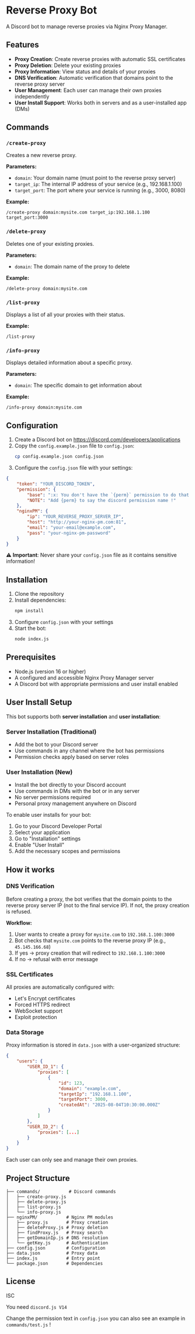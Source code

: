 # Reverse Proxy Bot

A Discord bot to manage reverse proxies via Nginx Proxy Manager.

## Features

- **Proxy Creation**: Create reverse proxies with automatic SSL certificates
- **Proxy Deletion**: Delete your existing proxies  
- **Proxy Information**: View status and details of your proxies
- **DNS Verification**: Automatic verification that domains point to the reverse proxy server
- **User Management**: Each user can manage their own proxies independently
- **User Install Support**: Works both in servers and as a user-installed app (DMs)

## Commands

### `/create-proxy`
Creates a new reverse proxy.

**Parameters:**
- `domain`: Your domain name (must point to the reverse proxy server)
- `target_ip`: The internal IP address of your service (e.g., 192.168.1.100)
- `target_port`: The port where your service is running (e.g., 3000, 8080)

**Example:**
```
/create-proxy domain:mysite.com target_ip:192.168.1.100 target_port:3000
```

### `/delete-proxy`
Deletes one of your existing proxies.

**Parameters:**
- `domain`: The domain name of the proxy to delete

**Example:**
```
/delete-proxy domain:mysite.com
```

### `/list-proxy`
Displays a list of all your proxies with their status.

**Example:**
```
/list-proxy
```

### `/info-proxy`
Displays detailed information about a specific proxy.

**Parameters:**
- `domain`: The specific domain to get information about

**Example:**
```
/info-proxy domain:mysite.com
```

## Configuration

1. Create a Discord bot on https://discord.com/developers/applications
2. Copy the `config.example.json` file to `config.json`:
   ```bash
   cp config.example.json config.json
   ```
3. Configure the `config.json` file with your settings:

```json
{
    "token": "YOUR_DISCORD_TOKEN",
    "permission": {
        "base": ":x: You don't have the `{perm}` permission to do that !",
        "NOTE": "Add {perm} to say the discord permission name !"
    },
    "nginxPM": {
        "ip": "YOUR_REVERSE_PROXY_SERVER_IP",
        "host": "http://your-nginx-pm.com:81",
        "email": "your-email@example.com", 
        "pass": "your-nginx-pm-password"
    }
}
```

⚠️ **Important**: Never share your `config.json` file as it contains sensitive information!

## Installation

1. Clone the repository
2. Install dependencies:
   ```bash
   npm install
   ```
3. Configure `config.json` with your settings
4. Start the bot:
   ```bash
   node index.js
   ```

## Prerequisites

- Node.js (version 16 or higher)
- A configured and accessible Nginx Proxy Manager server
- A Discord bot with appropriate permissions and user install enabled

## User Install Setup

This bot supports both **server installation** and **user installation**:

### Server Installation (Traditional)
- Add the bot to your Discord server
- Use commands in any channel where the bot has permissions
- Permission checks apply based on server roles

### User Installation (New)
- Install the bot directly to your Discord account
- Use commands in DMs with the bot or in any server
- No server permissions required
- Personal proxy management anywhere on Discord

To enable user installs for your bot:
1. Go to your Discord Developer Portal
2. Select your application
3. Go to "Installation" settings
4. Enable "User Install"
5. Add the necessary scopes and permissions

## How it works

### DNS Verification
Before creating a proxy, the bot verifies that the domain points to the reverse proxy server IP (not to the final service IP). If not, the proxy creation is refused.

**Workflow:**
1. User wants to create a proxy for `mysite.com` to `192.168.1.100:3000`
2. Bot checks that `mysite.com` points to the reverse proxy IP (e.g., `45.145.166.68`)
3. If yes → proxy creation that will redirect to `192.168.1.100:3000`
4. If no → refusal with error message

### SSL Certificates
All proxies are automatically configured with:
- Let's Encrypt certificates
- Forced HTTPS redirect
- WebSocket support
- Exploit protection

### Data Storage
Proxy information is stored in `data.json` with a user-organized structure:

```json
{
    "users": {
        "USER_ID_1": {
            "proxies": [
                {
                    "id": 123,
                    "domain": "example.com",
                    "targetIp": "192.168.1.100",
                    "targetPort": 3000,
                    "createdAt": "2025-08-04T10:30:00.000Z"
                }
            ]
        },
        "USER_ID_2": {
            "proxies": [...]
        }
    }
}
```

Each user can only see and manage their own proxies.

## Project Structure

```
├── commands/           # Discord commands
│   ├── create-proxy.js
│   ├── delete-proxy.js
│   ├── list-proxy.js
│   └── info-proxy.js
├── nginxPM/           # Nginx PM modules
│   ├── proxy.js       # Proxy creation
│   ├── deleteProxy.js # Proxy deletion
│   ├── findProxy.js   # Proxy search
│   ├── getDomainIp.js # DNS resolution
│   └── getKey.js      # Authentication
├── config.json        # Configuration
├── data.json          # Proxy data
├── index.js           # Entry point
└── package.json       # Dependencies
```

## License

ISC

You need `discord.js V14`

Change the permission text in `config.json` you can also see an example in `commands/test.js` !
